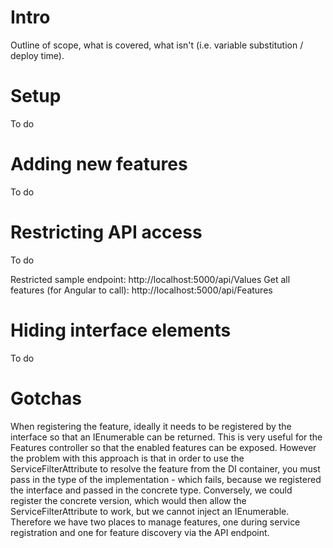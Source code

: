 # Intro
Outline of scope, what is covered, what isn't (i.e. variable substitution / deploy time).

# Setup
To do

# Adding new features
To do

# Restricting API access
To do

Restricted sample endpoint: http://localhost:5000/api/Values
Get all features (for Angular to call): http://localhost:5000/api/Features

# Hiding interface elements
To do

# Gotchas
When registering the feature, ideally it needs to be registered by the interface so that an IEnumerable<IFeatureToggle> can be returned. This is very useful for the Features controller so that the enabled features can be exposed. However the problem with this approach is that in order to use the ServiceFilterAttribute to resolve the feature from the DI container, you must pass in the type of the implementation - which fails, because we registered the interface and passed in the concrete type. Conversely, we could register the concrete version, which would then allow the ServiceFilterAttribute to work, but we cannot inject an IEnumerable<IFeatureToggle>. Therefore we have two places to manage features, one during service registration and one for feature discovery via the API endpoint. 